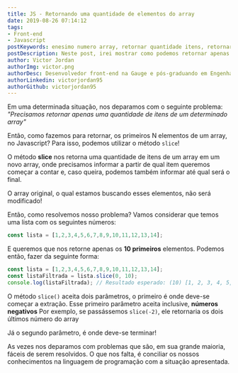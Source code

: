 ```yaml
---
title: JS - Retornando uma quantidade de elementos do array
date: 2019-08-26 07:14:12
tags:
- Front-end
- Javascript
postKeywords: enesimo numero array, retornar quantidade itens, retornar os dez primeiros itens js, slice, lista js alguns itens
postDescription: Neste post, irei mostrar como podemos retornar apenas uma quantidade desejada de itens de algum outro array, com o javascript, com o método slice!
author: Victor Jordan
authorImg: victor.png
authorDesc: Desenvolvedor front-end na Gauge e pós-graduando em Engenharia de Software pela PUC-MG e formado em Banco de Dados pela Fatec, apaixonado por usabilidade, performance e UX!
authorLinkedin: victorjordan95
authorGithub: victorjordan95
---
```


Em uma determinada situação, nos deparamos com o seguinte problema:
*"Precisamos retornar apenas uma quantidade de itens de um determinado array"*

Então, como fazemos para retornar, os primeiros N elementos de um array, no Javascript?
Para isso, podemos utilizar o método `slice`!

<!-- more -->

O método **slice** nos retorna uma quantidade de itens de um array em um novo array,
onde precisamos informar a partir de qual item queremos começar a contar e, caso queira,
podemos também informar até qual será o final.

O array original, o qual estamos buscando esses elementos, não será modificado!

Então, como resolvemos nosso problema?
Vamos considerar que temos uma lista com os seguintes números:

```javascript
const lista = [1,2,3,4,5,6,7,8,9,10,11,12,13,14];
```

E queremos que nos retorne apenas os **10 primeiros** elementos.
Podemos então, fazer da seguinte forma:

```javascript
const lista = [1,2,3,4,5,6,7,8,9,10,11,12,13,14];
const listaFiltrada = lista.slice(0, 10);
console.log(listaFiltrada); // Resultado esperado: (10) [1, 2, 3, 4, 5, 6, 7, 8, 9, 10]
```

O método `slice()` aceita dois parâmetros, o primeiro é onde deve-se começar a extração.
Esse primeiro parâmetro aceita inclusive, **números negativos**
Por exemplo, se passássemos `slice(-2)`, ele retornaria os dois últimos número do array

Já o segundo parâmetro, é onde deve-se terminar!

As vezes nos deparamos com problemas que são, em sua grande maioria, fáceis de serem resolvidos.
O que nos falta, é conciliar os nossos conhecimentos na linguagem de programação com a situação apresentada.
